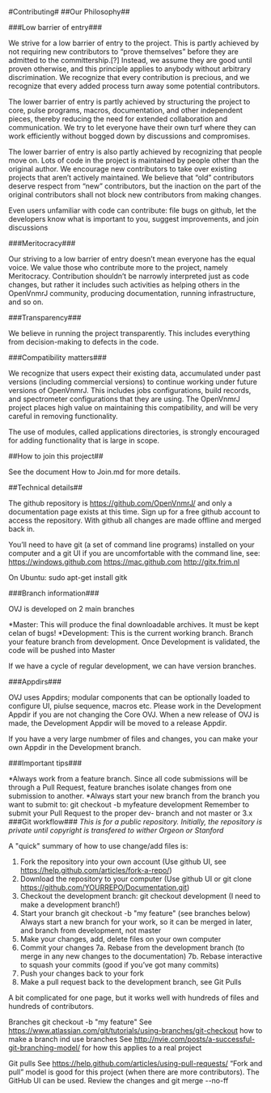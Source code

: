 #Contributing#
##Our Philosophy##

###Low barrier of entry###

We strive for a low barrier of entry to the project. This is partly achieved by not requiring new contributors to “prove themselves” before they are admitted to the committership.[?] Instead, we assume they are good until proven otherwise, and this principle applies to anybody without 
arbitrary discrimination. We recognize that every contribution is precious, and we recognize that every added process turn away some potential contributors.

The lower barrier of entry is partly achieved by structuring the project to core, pulse programs, macros, documentation, and other independent pieces, thereby reducing the need for extended collaboration and communication. We try to let everyone have their own turf where they can work efficiently without bogged down by discussions and compromises. 

The lower barrier of entry is also partly achieved by recognizing that people move on. Lots of code in the project is maintained by people other than the original author. We encourage new contributors to take over existing projects that aren’t actively maintained. We believe that “old” contributors deserve respect from “new” contributors, but the inaction on the part of the original contributors shall not block new contributors from making changes.

Even users unfamiliar with code can contribute: file bugs on github, let the developers know what is important to you, suggest improvements, and join discussions

###Meritocracy###

Our striving to a low barrier of entry doesn’t mean everyone has the equal voice. We value those who contribute more to the project, namely Meritocracy. Contribution shouldn’t be narrowly interpreted just as code changes, but rather it includes such activities as helping others in the OpenVnmrJ community, producing documentation, running infrastructure, and so on.

###Transparency###

We believe in running the project transparently. This includes everything from decision-making to defects in the code.

###Compatibility matters###

We recognize that users expect their existing data, accumulated under past versions (including commercial versions) to continue working under future versions of OpenVnmrJ. This includes jobs configurations, build records, and spectrometer configurations that they are using. The OpenVnmrJ project places high value on maintaining this compatibility, and will be very careful in removing functionality.

The use of modules, called applications directories, is strongly encouraged for adding functionality that is large in scope.

##How to join this project##

See the document How to Join.md for more details.

##Technical details##

The github repository is https://github.com/OpenVnmrJ/ and only a documentation page exists at this time. Sign up for a free github account to access the repository. With github all changes are made offline and merged back in.

You’ll need to have git (a set of command line programs) installed on your computer and a git UI if you are uncomfortable with the command line, see:
https://windows.github.com 
https://mac.github.com
http://gitx.frim.nl

On Ubuntu: sudo apt-get install gitk

###Branch information###

OVJ is developed on 2 main branches

*Master: This will produce the final downloadable archives. It must be kept celan of bugs!
*Development: This is the current working branch. Branch your feature branch from development. Once Development is validated, the code will be pushed into Master

If we have a cycle of regular development, we can have version branches.

###Appdirs###

OVJ uses Appdirs; modular components that can be optionally loaded to configure UI, piulse sequence, macros etc. Please work in the Development Appdir if you are not changing the Core OVJ. When a new release of OVJ is made, the Development Appdir will be moved to a release Appdir. 

If you have a very large numbmer of files and changes, you can make your own Appdir in the Development branch.

###Important tips###

*Always work from a feature branch. Since all code submissions will be through a Pull Request, feature branches isolate changes from one submission to another.
*Always start your new branch from the branch you want to submit to: git checkout -b myfeature development
Remember to submit your Pull Request to the proper dev- branch and not master or 3.x
###Git workflow###
_This is for a public repository. Initially, the repository is private until copyright is transfered to wither Orgeon or Stanford_

A "quick" summary of how to use change/add files is:

1. Fork the repository into your own account (Use github UI, see https://help.github.com/articles/fork-a-repo/)
2. Download the repository to your computer (Use github UI or git clone https://github.com/YOURREPO/Documentation.git)
3. Checkout the development branch: git checkout development (I need to make a development branch!)
4. Start your branch git checkout -b "my feature" (see branches below) Always start a new branch for your work, so it can be merged in later, and branch from development, not master
5. Make your changes, add, delete files on your own computer
6. Commit your changes
7a. Rebase from the development branch (to merge in any new changes to the documentation)
7b. Rebase interactive to squash your commits (good if you’ve got many commits)
8. Push your changes back to your fork
9. Make a pull request back to the development branch, see Git Pulls

 A bit complicated for one page, but it works well with hundreds of files and hundreds of contributors.


Branches
git checkout -b "my feature"
See https://www.atlassian.com/git/tutorials/using-branches/git-checkout how to make a branch ind use branches
See http://nvie.com/posts/a-successful-git-branching-model/ for how this applies to a real project

Git pulls
See https://help.github.com/articles/using-pull-requests/
“Fork and pull” model is good for this project (when there are more contributors).
The GitHub UI can be used. Review the changes and 
git merge --no-ff <branch>


